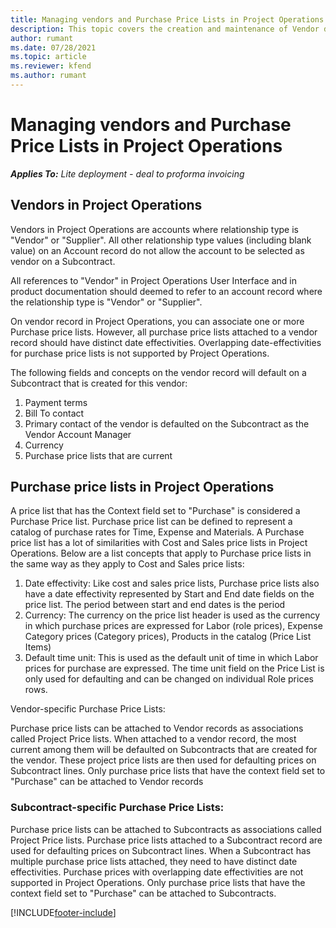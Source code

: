 ```yaml
---
title: Managing vendors and Purchase Price Lists in Project Operations 
description: This topic covers the creation and maintenance of Vendor data and Purchase Price Lists to be used in the context of Subcontracting in Project Operations.
author: rumant
ms.date: 07/28/2021
ms.topic: article
ms.reviewer: kfend 
ms.author: rumant
---
```


# Managing vendors and Purchase Price Lists in Project Operations

_**Applies To:** Lite deployment - deal to proforma invoicing_

## Vendors in Project Operations

Vendors in Project Operations are accounts where relationship type is &quot;Vendor&quot; or &quot;Supplier&quot;. All other relationship type values (including blank value) on an Account record do not allow the account to be selected as vendor on a Subcontract.

All references to &quot;Vendor&quot; in Project Operations User Interface and in product documentation should deemed to refer to an account record where the relationship type is &quot;Vendor&quot; or &quot;Supplier&quot;.

On vendor record in Project Operations, you can associate one or more Purchase price lists. However, all purchase price lists attached to a vendor record should have distinct date effectivities. Overlapping date-effectivities for purchase price lists is not supported by Project Operations.

The following fields and concepts on the vendor record will default on a Subcontract that is created for this vendor:

1. Payment terms
2. Bill To contact
3. Primary contact of the vendor is defaulted on the Subcontract as the Vendor Account Manager
4. Currency
5. Purchase price lists that are current

## Purchase price lists in Project Operations

A price list that has the Context field set to &quot;Purchase&quot; is considered a Purchase Price list. Purchase price list can be defined to represent a catalog of purchase rates for Time, Expense and Materials. A Purchase price list has a lot of similarities with Cost and Sales price lists in Project Operations. Below are a list concepts that apply to Purchase price lists in the same way as they apply to Cost and Sales price lists:

1. Date effectivity: Like cost and sales price lists, Purchase price lists also have a date effectivity represented by Start and End date fields on the price list. The period between start and end dates is the period
2. Currency: The currency on the price list header is used as the currency in which purchase prices are expressed for Labor (role prices), Expense Category prices (Category prices), Products in the catalog (Price List Items)
3. Default time unit: This is used as the default unit of time in which Labor prices for purchase are expressed. The time unit field on the Price List is only used for defaulting and can be changed on individual Role prices rows.

Vendor-specific Purchase Price Lists:

Purchase price lists can be attached to Vendor records as associations called Project Price lists. When attached to a vendor record, the most current among them will be defaulted on Subcontracts that are created for the vendor. These project price lists are then used for defaulting prices on Subcontract lines. Only purchase price lists that have the context field set to &quot;Purchase&quot; can be attached to Vendor records

### Subcontract-specific Purchase Price Lists:

Purchase price lists can be attached to Subcontracts as associations called Project Price lists. Purchase price lists attached to a Subcontract record are used for defaulting prices on Subcontract lines. When a Subcontract has multiple purchase price lists attached, they need to have distinct date effectivities. Purchase prices with overlapping date effectivities are not supported in Project Operations. Only purchase price lists that have the context field set to &quot;Purchase&quot; can be attached to Subcontracts.

[!INCLUDE[footer-include](../../includes/footer-banner.md)]
